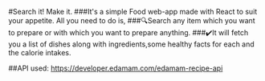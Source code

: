 #Search it! Make it.
###It's a simple Food web-app made with React to suit your appetite. All you need to do is,
###🔍Search any item which you want to prepare or with which you want to prepare anything.
###✔️It will fetch you a list of dishes along with ingredients,some healthy facts for each and the calorie intakes.

##API used:
https://developer.edamam.com/edamam-recipe-api